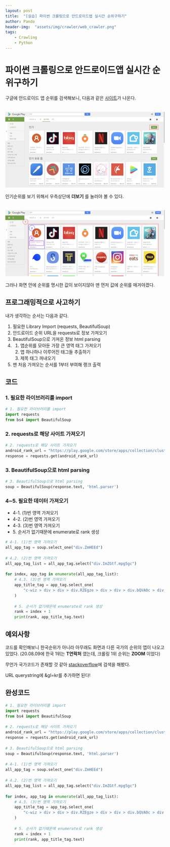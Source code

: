 ```yaml
---
layout: post
title:  "[실습] 파이썬 크롤링으로 안드로이드앱 실시간 순위구하기"
author: Pando
header-img:  "assets/img/crawler/web_crawler.png"
tags: 
    - Crawling
    - Python
---
```


# 파이썬 크롤링으로 안드로이드앱 실시간 순위구하기

구글에 안드로이드 앱 순위를 검색해보니, 다음과 같은 [사이트](https://play.google.com/store/apps/top?hl=ko)가 나온다.  
<br><br>
![android rank list site](/assets/img/crawler/android_crawling_1.png)

인기순위를 보기 위해서 우측상단에 **더보기** 를 눌러야 볼 수 있다.  
<br><br>
![android rank detail site](/assets/img/crawler/android_crawling_2.png)

그러나 화면 안에 순위를 명시한 값이 보이지않아 맨 먼저 값에 순위를 매겨야겠다.

## 프로그래밍적으로 사고하기

내가 생각하는 순서는 다음과 같다.
1. 필요한 Library Import (requests, BeautifulSoup)
2. 안드로이드 순위 URL을 requests로 정보 가져오기
3. BeautifulSoup으로 가져온 정보 html parsing
4. 
    1. 앱순위를 모아둔 가장 큰 영역 태그 가져오기
    2. 앱 하나하나 이루어진 태그들 추출하기
    3. 제목 태그 꺼내오기
5. 맨 처음 가져오는 순서를 1부터 부여해 랭크 출력

## 코드
### 1. 필요한 라이브러리를 import
```python
# 1. 필요한 라이브러리를 import
import requests
from bs4 import BeautifulSoup
```

### 2. requests로 해당 사이트 가져오기
```python
# 2. requests로 해당 사이트 가져오기
android_rank_url = "https://play.google.com/store/apps/collection/cluster?clp=0g4jCiEKG3RvcHNlbGxpbmdfZnJlZV9BUFBMSUNBVElPThAHGAM%3D:S:ANO1ljKs-KA&gsr=CibSDiMKIQobdG9wc2VsbGluZ19mcmVlX0FQUExJQ0FUSU9OEAcYAw%3D%3D:S:ANO1ljL40zU&hl=ko"
response = requests.get(android_rank_url)
```

### 3. BeautifulSoup으로 html parsing
```python
# 3. BeautifulSoup으로 html parsing
soup = BeautifulSoup(response.text, 'html.parser')
```

### 4~5. 필요한 데이터 가져오기
- 4-1. (1)번 영역 가져오기
- 4-2. (2)번 영역 가져오기
- 4-3. (3)번 영역 가져오기
- 5\. 순서가 없기때문에 enumerate로 rank 생성

```python
# 4-1. (1)번 영역 가져오기
all_app_tag = soup.select_one("div.ZmHEEd")

# 4.2. (2)번 영역 가져오기
all_app_tag_list = all_app_tag.select("div.ImZGtf.mpg5gc")

for index, app_tag in enumerate(all_app_tag_list):
    # 4.3. (3)번 영역 가져오기
    app_title_tag = app_tag.select_one(
        "c-wiz > div > div > div.RZEgze > div > div > div.bQVA0c > div > div > div.b8cIId.ReQCgd.Q9MA7b > a > div"
    )

    # 5. 순서가 없기때문에 enumerate로 rank 생성
    rank = index + 1
    print(rank, app_title_tag.text)
```

## 예외사항
코드를 확인해보니 한국순위가 아니라 아무래도 화면과 다른 국가의 순위의 앱이 나오고 있었다. (20.08.09에 한국 1위는 **T연락처** 였는데, 크롤링 1위 순위는 **ZOOM** 이었다)

무언가 국가코드가 존재할 것 같아 [stackoverflow](https://stackoverflow.com/questions/11825318/how-to-explore-web-based-google-play-in-another-country)에 검색을 해봤다.

URL querystring에 &gl=kr를 추가하면 된다!

## 완성코드
```python
# 1. 필요한 라이브러리를 import
import requests
from bs4 import BeautifulSoup

# 2. requests로 해당 사이트 가져오기
android_rank_url = "https://play.google.com/store/apps/collection/cluster?clp=0g4jCiEKG3RvcHNlbGxpbmdfZnJlZV9BUFBMSUNBVElPThAHGAM%3D:S:ANO1ljKs-KA&gsr=CibSDiMKIQobdG9wc2VsbGluZ19mcmVlX0FQUExJQ0FUSU9OEAcYAw%3D%3D:S:ANO1ljL40zU&hl=ko&gl=kr"
response = requests.get(android_rank_url)

# 3. BeautifulSoup으로 html parsing
soup = BeautifulSoup(response.text, 'html.parser')

# 4-1. (1)번 영역 가져오기
all_app_tag = soup.select_one("div.ZmHEEd")

# 4.2. (2)번 영역 가져오기
all_app_tag_list = all_app_tag.select("div.ImZGtf.mpg5gc")

for index, app_tag in enumerate(all_app_tag_list):
    # 4.3. (3)번 영역 가져오기
    app_title_tag = app_tag.select_one(
        "c-wiz > div > div > div.RZEgze > div > div > div.bQVA0c > div > div > div.b8cIId.ReQCgd.Q9MA7b > a > div"
    )

    # 5. 순서가 없기때문에 enumerate로 rank 생성
    rank = index + 1
    print(rank, app_title_tag.text)
```
